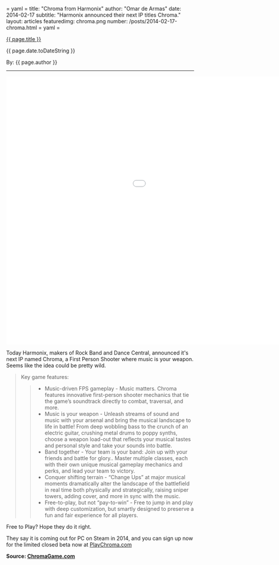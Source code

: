 = yaml =
title: "Chroma from Harmonix"
author: "Omar de Armas"
date: 2014-02-17
subtitle: "Harmonix announced their next IP titles Chroma."
layout: articles
featuredimg: chroma.png
number: /posts/2014-02-17-chroma.html
= yaml =

<a href="{{ page.url }}" class='postTitleLink'><p class='postTitle'>{{ page.title }}</p></a>
<p class='postPublished'>{{ page.date.toDateString }}</p>
<p class='postAuthor'>By: {{ page.author }}</p>
<hr>
<div class="vid_container">
  <iframe width="1280" height="720" src="//www.youtube.com/embed/3QZhsTRk-ic?rel=0" frameborder="0" allowfullscreen></iframe>  
</div>

Today Harmonix, makers of Rock Band and Dance Central, announced it's next IP named Chroma, a First Person Shooter where music is your weapon. Seems like the idea could be pretty wild.  
  
> Key game features:  
>>* Music-driven FPS gameplay - Music matters. Chroma features innovative first-person shooter mechanics that tie the game’s soundtrack directly to combat, traversal, and more.  
>>* Music is your weapon - Unleash streams of sound and music with your arsenal and bring the musical landscape to life in battle! From deep wobbling bass to the crunch of an electric guitar, crushing metal drums to poppy synths, choose a weapon load-out that reflects your musical tastes and personal style and take your sounds into battle.  
>>* Band together - Your team is your band: Join up with your friends and battle for glory.. Master multiple classes, each with their own unique musical gameplay mechanics and perks, and lead your team to victory.  
>>* Conquer shifting terrain - “Change Ups” at major musical moments dramatically alter the landscape of the battlefield in real time both physically and strategically, raising sniper towers, adding cover, and more in sync with the music.  
>>* Free-to-play, but not “pay-to-win” - Free to jump in and play with deep customization, but smartly designed to preserve a fun and fair experience for all players.  

Free to Play? Hope they do it right.  
  
They say it is coming out for PC on Steam in 2014, and you can sign up now for the limited closed beta now at [PlayChroma.com](playchroma.com)  
  
**Source: [ChromaGame.com](chromagame.com)**